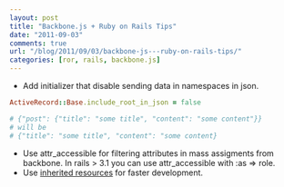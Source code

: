 ```yaml
---
layout: post
title: "Backbone.js + Ruby on Rails Tips"
date: "2011-09-03"
comments: true
url: "/blog/2011/09/03/backbone-js---ruby-on-rails-tips/"
categories: [ror, rails, backbone.js]
---
```

<!--more-->

* Add initializer that disable sending data in namespaces in json.

```ruby
ActiveRecord::Base.include_root_in_json = false

# {"post": {"title": "some title", "content": "some content"}}
# will be
# {"title": "some title", "content": "some content}
```

* Use attr_accessible for filtering attributes in mass assigments from backbone. In rails > 3.1 you can use attr_accessible with :as => role.
* Use [inherited resources](https://github.com/josevalim/inherited_resources) for faster development.
